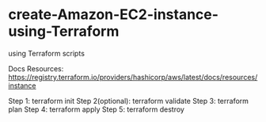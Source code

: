 # create-Amazon-EC2-instance-using-Terraform
using Terraform scripts

Docs Resources:
https://registry.terraform.io/providers/hashicorp/aws/latest/docs/resources/instance

Step 1: terraform init
Step 2(optional): terraform validate
Step 3: terraform plan
Step 4: terraform apply
Step 5: terraform destroy

